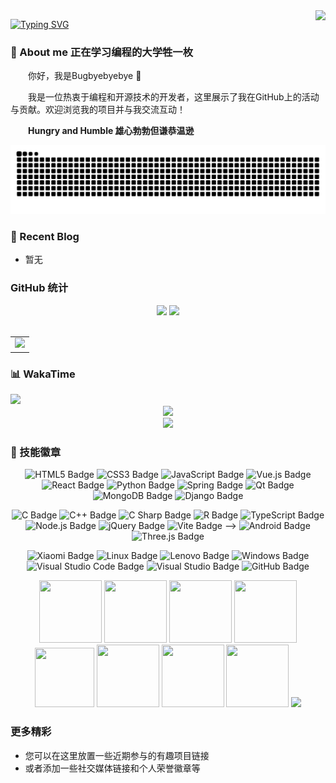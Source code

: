 <img align="right" src="https://count.getloli.com/get/@:Bugbyebyebye?theme=rule34">

[![Typing SVG](https://readme-typing-svg.herokuapp.com?font=Fira+Code&weight=600&size=30&pause=1000&color=31B6F7&vCenter=true&random=true&width=435&lines=%E7%BB%88%E6%9C%89%E6%94%B6%E8%8E%B7%E7%9A%84%E5%AD%A3%E8%8A%82)](https://git.io/typing-svg)

### 🤺 About me 正在学习编程的大学牲一枚

<p>&emsp;&emsp;你好，我是Bugbyebyebye 👋</p>
<p>&emsp;&emsp;我是一位热衷于编程和开源技术的开发者，这里展示了我在GitHub上的活动与贡献。欢迎浏览我的项目并与我交流互动！</p>
<p>&emsp;&emsp;<strong>Hungry and Humble 雄心勃勃但谦恭温逊</strong></p>

<div align="center">
  <picture>
    <source media="(prefers-color-scheme: dark)" srcset="https://raw.githubusercontent.com/Bugbyebyebye/Bugbyebyebye/output/github-contribution-grid-snake-dark.svg">
    <source media="(prefers-color-scheme: light)" srcset="https://raw.githubusercontent.com/Bugbyebyebye/Bugbyebyebye/output/github-contribution-grid-snake.svg">
    <img alt="github contribution grid snake animation" src="https://raw.githubusercontent.com/Bugbyebyebye/Bugbyebyebye/output/github-contribution-grid-snake.svg">
  </picture>
</div>

### 📃 Recent Blog
- 暂无

### GitHub 统计
<!-- GitHub数据信息 -->
<div align="center">
  <div>
    <!-- GitHub 数据统计 -->
    <img height="137px" src="https://github-readme-stats-git-masterrstaa-rickstaa.vercel.app/api?username=Bugbyebyebye&hide_title=true&hide_border=true&show_icons=true&include_all_commits=true&line_height=21text_color=000&icon_color=000&bg_color=0,ea6161,ffc64d,fffc4d,52fa5a" />
    <img height="137px" src="https://github-readme-stats-git-masterrstaa-rickstaa.vercel.app/api/top-langs/?username=Bugbyebyebye&hide_title=true&hide_border=true&layout=compact&langs_count=6&text_color=000&icon_color=fff&bg_color=0,52fa5a,4dfcff,c64dff" /><br>
  </div>

 <div>&nbsp;</div>
  
  <table>
    <tr>
      <td>
        <picture>
          <source media="(prefers-color-scheme: dark)" srcset="https://github-readme-activity-graph.vercel.app/graph?username=Bugbyebyebye&theme=xcode&bg_color=FF000000&hide_border=true"/>
          <source media="(prefers-color-scheme: light)" srcset="https://github-readme-activity-graph.vercel.app/graph?username=Bugbyebyebye&theme=react&bg_color=FF000000&color=000000&hide_border=true"/>
          <img src="https://github-readme-activity-graph.vercel.app/graph?username=Bugbyebyebye&theme=react&bg_color=FF000000&hide_border=true"/>
        </picture>
    </tr>
  </table>
</div>

### 📊 WakaTime

<picture>
  <source
    srcset="https://github-readme-stats.vercel.app/api/wakatime?username=Emotionalbug&layout=compact&text_color=f0f6fc&bg_color=00000000&hide_border=true&hide_title=true"
    media="(prefers-color-scheme: dark)"
  />
  <source
    srcset="https://github-readme-stats.vercel.app/api/wakatime?username=Emotionalbug&layout=compact&text_color=1f2328&bg_color=00000000&hide_border=true&hide_title=true"
    media="(prefers-color-scheme: light)"
  />
  <img src="https://github-readme-stats.vercel.app/api/wakatime?username=Emotionalbug&layout=compact&text_color=f0f6fc&bg_color=00000000&hide_border=true&hide_title=true" />
</picture>

</td></tr>

<div align="center">
  <!-- github-readme-streak-stats 连续提交代码天数记录 -->
  <picture>
    <source media="(prefers-color-scheme: dark)" srcset="https://github-readme-streak-stats.herokuapp.com/?user=Bugbyebyebye&theme=dark&hide_border=true" />
    <source media="(prefers-color-scheme: light)" srcset="https://github-readme-streak-stats.herokuapp.com/?user=Bugbyebyebye&theme=light&hide_border=true" />
    <img src="https://github-readme-streak-stats.herokuapp.com/?user=sun0225SUN&theme=default&hide_border=true" />
  </picture>
  
  <!-- GitHub 奖杯🏆 -->
  <div><img src="https://github-profile-trophy.vercel.app/?username=Bugbyebyebye&theme=gruvbox&row=1&column=7&no-frame=true&no-bg=true" /><br/></div>
</div>

### 🧠 技能徽章
<div align="center" >

  <!--  skill badge 技能徽章 -->
   ![HTML5 Badge](https://img.shields.io/badge/HTML5-E34F26?logo=html5&logoColor=fff&style=flat)
    ![CSS3 Badge](https://img.shields.io/badge/CSS3-1572B6?logo=css3&logoColor=fff&style=flat)
    ![JavaScript Badge](https://img.shields.io/badge/JavaScript-F7DF1E?logo=javascript&logoColor=000&style=flat)
    ![Vue.js Badge](https://img.shields.io/badge/Vue.js-4FC08D?logo=vuedotjs&logoColor=fff&style=flat)
    ![React Badge](https://img.shields.io/badge/React-61DAFB?logo=react&logoColor=000&style=flat)
    ![Python Badge](https://img.shields.io/badge/Python-3776AB?logo=python&logoColor=fff&style=flat)
    ![Spring Badge](https://img.shields.io/badge/Spring-6DB33F?logo=spring&logoColor=fff&style=flat)
    ![Qt Badge](https://img.shields.io/badge/Qt-41CD52?logo=qt&logoColor=fff&style=flat)
    ![MongoDB Badge](https://img.shields.io/badge/MongoDB-47A248?logo=mongodb&logoColor=fff&style=flat)
    ![Django Badge](https://img.shields.io/badge/Django-092E20?logo=django&logoColor=fff&style=flat)
    
  ![C Badge](https://img.shields.io/badge/C-A8B9CC?logo=c&logoColor=fff&style=flat)
    ![C++ Badge](https://img.shields.io/badge/C%2B%2B-00599C?logo=cplusplus&logoColor=fff&style=flat)
    ![C Sharp Badge](https://img.shields.io/badge/C%20Sharp-239120?logo=csharp&logoColor=fff&style=flat)
    ![R Badge](https://img.shields.io/badge/R-276DC3?logo=r&logoColor=fff&style=flat)
    ![TypeScript Badge](https://img.shields.io/badge/TypeScript-3178C6?logo=typescript&logoColor=fff&style=flat)
    ![Node.js Badge](https://img.shields.io/badge/Node.js-393?logo=nodedotjs&logoColor=fff&style=flat)
    ![jQuery Badge](https://img.shields.io/badge/jQuery-0769AD?logo=jquery&logoColor=fff&style=flat)
    ![Vite Badge](https://img.shields.io/badge/Vite-646CFF?logo=vite&logoColor=fff&style=flat) -->
    ![Android Badge](https://img.shields.io/badge/Android-3DDC84?logo=android&logoColor=fff&style=flat)
    ![Three.js Badge](https://img.shields.io/badge/Three.js-092E20?logo=threedotjs&logoColor=fff&style=flat)
    
  ![Xiaomi Badge](https://img.shields.io/badge/Xiaomi-FF6900?logo=xiaomi&logoColor=fff&style=flat)
    ![Linux Badge](https://img.shields.io/badge/Linux-FCC624?logo=linux&logoColor=000&style=flat)
    ![Lenovo Badge](https://img.shields.io/badge/Lenovo-E2231A?logo=lenovo&logoColor=fff&style=flat)
    ![Windows Badge](https://img.shields.io/badge/Windows-0078D6?logo=windows&logoColor=fff&style=flat)
    ![Visual Studio Code Badge](https://img.shields.io/badge/Visual%20Studio%20Code-007ACC?logo=visualstudiocode&logoColor=fff&style=flat)
    ![Visual Studio Badge](https://img.shields.io/badge/Visual%20Studio-5C2D91?logo=visualstudio&logoColor=fff&style=flat)
    ![GitHub Badge](https://img.shields.io/badge/GitHub-181717?logo=github&logoColor=fff&style=flat)
 
  <!-- gif -->
  <img height="100" width="100" src="https://cdn.jsdelivr.net/gh/sun0225SUN/sun0225SUN/assets/images/html.webp">
  <img height="100" width="100" src="https://cdn.jsdelivr.net/gh/sun0225SUN/sun0225SUN/assets/images/cssgif.webp">
  <img height="100" width="100" src="https://cdn.jsdelivr.net/gh/sun0225SUN/sun0225SUN/assets/images/vscode.webp">
  <img height="100" width="100" src="https://cdn.jsdelivr.net/gh/sun0225SUN/sun0225SUN/assets/images/react.webp">
  <img height="95" width="95" src="https://cdn.jsdelivr.net/gh/sun0225SUN/sun0225SUN/assets/images/vue.webp">
  <img height="100" width="100" src="https://cdn.jsdelivr.net/gh/sun0225SUN/sun0225SUN/assets/images/python.webp">
  <img height="100" width="100" src="https://cdn.jsdelivr.net/gh/sun0225SUN/sun0225SUN/assets/images/js.webp">
  <img height="100" width="100" src="https://cdn.jsdelivr.net/gh/sun0225SUN/sun0225SUN/assets/images/github.webp">
  
  <!-- profile-3d-contrib 3D 贡献图-->
  <picture>
    <source media="(prefers-color-scheme: dark)" srcset="https://cdn.jsdelivr.net/gh/sun0225SUN/sun0225SUN/profile-3d-contrib/profile-night-rainbow.svg" />
    <source media="(prefers-color-scheme: light)" srcset="https://cdn.jsdelivr.net/gh/sun0225SUN/sun0225SUN/profile-3d-contrib/profile-gitblock.svg" />
    <img src="https://cdn.jsdelivr.net/gh/sun0225SUN/sun0225SUN/profile-3d-contrib/profile-night-rainbow.svg" />
  </picture>

</div>

### 更多精彩
- 您可以在这里放置一些近期参与的有趣项目链接
- 或者添加一些社交媒体链接和个人荣誉徽章等

<!-- 如果需要添加更多内容，请将其写在这里 -->
